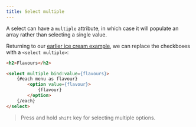 ```yaml
---
title: Select multiple
---
```


A select can have a `multiple` attribute, in which case it will populate an array rather than selecting a single value.

Returning to our [earlier ice cream example](tutorial/group-inputs), we can replace the checkboxes with a `<select multiple>`:

```html
<h2>Flavours</h2>

<select multiple bind:value={flavours}>
	{#each menu as flavour}
		<option value={flavour}>
			{flavour}
		</option>
	{/each}
</select>
```

> Press and hold `shift` key for selecting multiple options.
